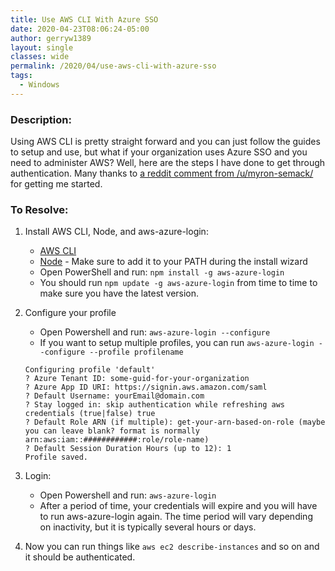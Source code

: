 ```yaml
---
title: Use AWS CLI With Azure SSO
date: 2020-04-23T08:06:24-05:00
author: gerryw1389
layout: single
classes: wide
permalink: /2020/04/use-aws-cli-with-azure-sso
tags:
  - Windows
---
```

<!--more-->

### Description:

Using AWS CLI is pretty straight forward and you can just follow the guides to setup and use, but what if your organization uses Azure SSO and you need to administer AWS? Well, here are the steps I have done to get through authentication. Many thanks to [a reddit comment from /u/myron-semack/](https://www.reddit.com/r/aws/comments/9ezp3u/aws_cli_with_azure_ad_as_idp/) for getting me started.

### To Resolve:

1. Install AWS CLI, Node, and aws-azure-login:

   - [AWS CLI](https://docs.aws.amazon.com/cli/latest/userguide/install-cliv2-windows.html)
   - [Node](https://nodejs.org/en/download/) - Make sure to add it to your PATH during the install wizard
   - Open PowerShell and run: `npm install -g aws-azure-login`
   - You should run `npm update -g aws-azure-login` from time to time to make sure you have the latest version.

2. Configure your profile

   - Open Powershell and run: `aws-azure-login --configure`
   - If you want to setup multiple profiles, you can run `aws-azure-login --configure --profile profilename`

   ```escape
   Configuring profile 'default'
   ? Azure Tenant ID: some-guid-for-your-organization
   ? Azure App ID URI: https://signin.aws.amazon.com/saml
   ? Default Username: yourEmail@domain.com
   ? Stay logged in: skip authentication while refreshing aws credentials (true|false) true
   ? Default Role ARN (if multiple): get-your-arn-based-on-role (maybe you can leave blank? format is normally arn:aws:iam::############:role/role-name)
   ? Default Session Duration Hours (up to 12): 1
   Profile saved.
   ```

3. Login:

   - Open Powershell and run: `aws-azure-login`
   - After a period of time, your credentials will expire and you will have to run aws-azure-login again. The time period will vary depending on inactivity, but it is typically several hours or days.

4. Now you can run things like `aws ec2 describe-instances` and so on and it should be authenticated.
